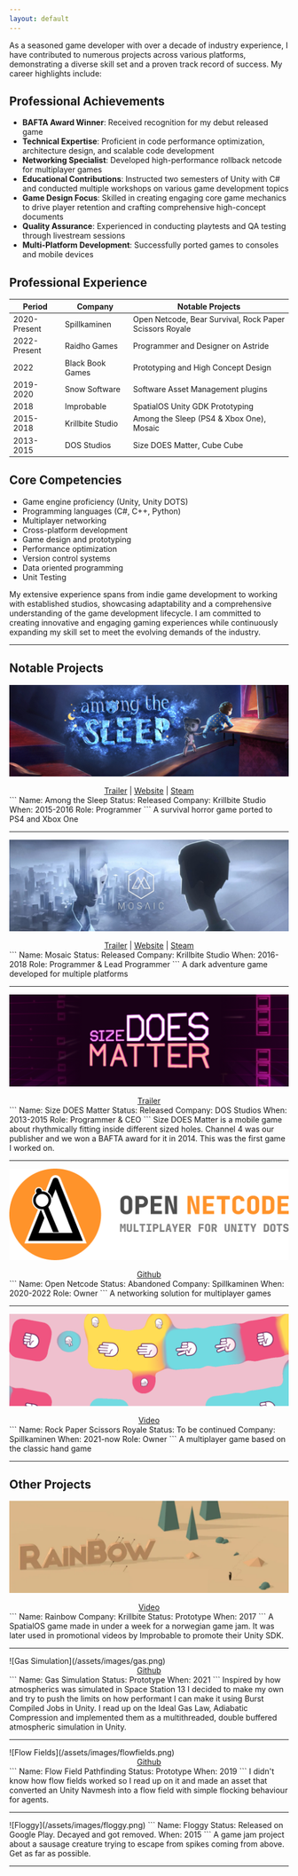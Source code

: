 ```yaml
---
layout: default
---
```

As a seasoned game developer with over a decade of industry experience, I have contributed to numerous projects across various platforms, demonstrating a diverse skill set and a proven track record of success. My career highlights include:

## Professional Achievements

- **BAFTA Award Winner**: Received recognition for my debut released game
- **Technical Expertise**: Proficient in code performance optimization, architecture design, and scalable code development
- **Networking Specialist**: Developed high-performance rollback netcode for multiplayer games
- **Educational Contributions**: Instructed two semesters of Unity with C# and conducted multiple workshops on various game development topics
- **Game Design Focus**: Skilled in creating engaging core game mechanics to drive player retention and crafting comprehensive high-concept documents
- **Quality Assurance**: Experienced in conducting playtests and QA testing through livestream sessions
- **Multi-Platform Development**: Successfully ported games to consoles and mobile devices

## Professional Experience

| Period     | Company           | Notable Projects                                    |
|------------|-------------------|-----------------------------------------------------|
| 2020-Present | Spillkaminen      | Open Netcode, Bear Survival, Rock Paper Scissors Royale |
| 2022-Present | Raidho Games      | Programmer and Designer on Astride                  |
| 2022        | Black Book Games  | Prototyping and High Concept Design                 |
| 2019-2020   | Snow Software     | Software Asset Management plugins                   |
| 2018        | Improbable        | SpatialOS Unity GDK Prototyping                     |
| 2015-2018   | Krillbite Studio  | Among the Sleep (PS4 & Xbox One), Mosaic            |
| 2013-2015   | DOS Studios       | Size DOES Matter, Cube Cube                         |

## Core Competencies

- Game engine proficiency (Unity, Unity DOTS)
- Programming languages (C#, C++, Python)
- Multiplayer networking
- Cross-platform development
- Game design and prototyping
- Performance optimization
- Version control systems
- Data oriented programming
- Unit Testing

My extensive experience spans from indie game development to working with established studios, showcasing adaptability and a comprehensive understanding of the game development lifecycle. I am committed to creating innovative and engaging gaming experiences while continuously expanding my skill set to meet the evolving demands of the industry.

<hr>

## Notable Projects

![Among the Sleep](/assets/images/amongthesleep.png)
<div style="text-align: center">
  <a href="https://www.youtube.com/watch?v=xx-JIfxHXGs" target="_blank">Trailer</a>
   | 
  <a href="http://www.amongthesleep.com/" target="_blank">Website</a>
   | 
  <a href="https://store.steampowered.com/app/250620/Among_the_Sleep__Enhanced_Edition/" target="_blank">Steam</a>
</div>
```
Name: Among the Sleep
Status: Released
Company: Krillbite Studio
When: 2015-2016
Role: Programmer
```
A survival horror game ported to PS4 and Xbox One
<hr> 

![Mosaic](/assets/images/mosaic.png)
<div style="text-align: center">
  <a href="https://www.youtube.com/watch?v=yLuJ2WqwTJE" target="_blank">Trailer</a>
   | 
  <a href="https://www.mosaiccorp.biz/" target="_blank">Website</a>
   | 
  <a href="https://store.steampowered.com/app/349270/Mosaic/" target="_blank">Steam</a>
</div>
```
Name: Mosaic
Status: Released
Company: Krillbite Studio
When: 2016-2018
Role: Programmer & Lead Programmer
```
A dark adventure game developed for multiple platforms
<hr> 

![Size DOES Matter](/assets/images/sizedoesmatter.png)
<div style="text-align: center">
  <a href="https://www.youtube.com/watch?v=XskLH-hOQgs" target="_blank">Trailer</a>
</div>
```
Name: Size DOES Matter
Status: Released
Company: DOS Studios
When: 2013-2015
Role: Programmer & CEO
```
Size DOES Matter is a mobile game about rhythmically fitting inside different sized holes. Channel 4 was our publisher and we won a BAFTA award for it in 2014. This was the first game I worked on.
<hr>

![Open Netcode](/assets/images/netcode.png)
<div style="text-align: center">
  <a href="https://github.com/polartron/open-netcode" target="_blank">Github</a>
</div>
```
Name: Open Netcode
Status: Abandoned
Company: Spillkaminen
When: 2020-2022
Role: Owner
```
A networking solution for multiplayer games
<hr>

![Rock Paper Scissors Royale](/assets/images/rpsr.png)
<div style="text-align: center">
  <a href="https://www.youtube.com/watch?v=ch1ElCKoOEo" target="_blank">Video</a>
</div>
```
Name: Rock Paper Scissors Royale
Status: To be continued
Company: Spillkaminen
When: 2021-now
Role: Owner
```
A multiplayer game based on the classic hand game
<hr>

## Other Projects

![Rainbow](/assets/images/rainbow.png)
<div style="text-align: center">
  <a href="https://www.youtube.com/watch?v=VamCsnV-or4" target="_blank">Video</a>
</div>
```
Name: Rainbow
Company: Krillbite
Status: Prototype
When: 2017
```
A SpatialOS game made in under a week for a norwegian game jam. It was later used in promotional videos by Improbable to promote their Unity SDK. 

<hr>
![Gas Simulation](/assets/images/gas.png)
<div style="text-align: center">
  <a href="https://github.com/polartron/gas-flow" target="_blank">Github</a>
</div>
```
Name: Gas Simulation
Status: Prototype
When: 2021
```
Inspired by how atmospherics was simulated in Space Station 13 I decided to make my own and try to push the limits on how performant I can make it using Burst Compiled Jobs in Unity. I read up on the Ideal Gas Law, Adiabatic Compression and implemented them as a multithreaded, double buffered atmospheric simulation in Unity. 

<hr> 
![Flow Fields](/assets/images/flowfields.png)
<div style="text-align: center">
  <a href="https://github.com/polartron/FlowFields" target="_blank">Github</a>
</div>
```
Name: Flow Field Pathfinding
Status: Prototype
When: 2019
```
I didn't know how flow fields worked so I read up on it and made an asset that converted an Unity Navmesh into a flow field with simple flocking behaviour for agents.

<hr> 
![Floggy](/assets/images/floggy.png)
```
Name: Floggy
Status: Released on Google Play. Decayed and got removed.
When: 2015
```
A game jam project about a sausage creature trying to escape from spikes coming from above. Get as far as possible.
<hr> 
